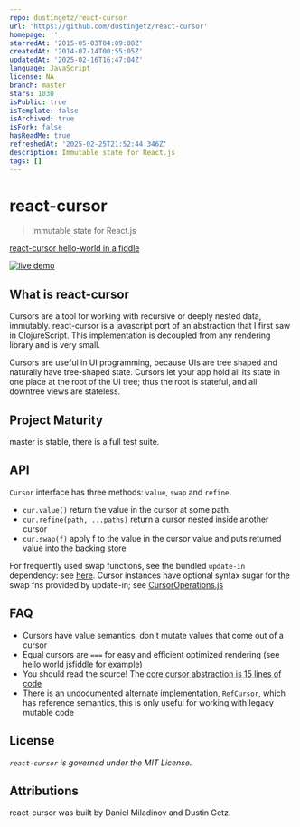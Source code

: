 ```yaml
---
repo: dustingetz/react-cursor
url: 'https://github.com/dustingetz/react-cursor'
homepage: ''
starredAt: '2015-05-03T04:09:08Z'
createdAt: '2014-07-14T00:55:05Z'
updatedAt: '2025-02-16T16:47:04Z'
language: JavaScript
license: NA
branch: master
stars: 1030
isPublic: true
isTemplate: false
isArchived: true
isFork: false
hasReadMe: true
refreshedAt: '2025-02-25T21:52:44.346Z'
description: Immutable state for React.js
tags: []
---
```


react-cursor
===============

> Immutable state for React.js

[react-cursor hello-world in a fiddle](https://jsfiddle.net/dustingetz/n9kfc17x/)

[![live demo](screenshot.png?raw=true)](http://demo-react-json-editor.s3-website-us-east-1.amazonaws.com/)

## What is react-cursor

Cursors are a tool for working with recursive or deeply nested data, immutably. react-cursor is a javascript port of an abstraction that I first saw in ClojureScript. This implementation is decoupled from any rendering library and is very small.

Cursors are useful in UI programming, because UIs are tree shaped and naturally have tree-shaped state. Cursors let your app hold all its state in one place at the root of the UI tree; thus the root is stateful, and all downtree views are stateless.

## Project Maturity

master is stable, there is a full test suite.

## API

`Cursor` interface has three methods: `value`, `swap` and `refine`.
 * `cur.value()` return the value in the cursor at some path.
 * `cur.refine(path, ...paths)` return a cursor nested inside another cursor
 * `cur.swap(f)` apply f to the value in the cursor value and puts returned value into the backing store

For frequently used swap functions, see the bundled `update-in` dependency: see [here](https://github.com/dustingetz/update-in). Cursor instances have optional syntax sugar for the swap fns provided by update-in; see [CursorOperations.js](https://github.com/dustingetz/react-cursor/blob/master/src/CursorOperations.js)

## FAQ
 * Cursors have value semantics, don't mutate values that come out of a cursor
 * Equal cursors are `===` for easy and efficient optimized rendering (see hello world jsfiddle for example)
 * You should read the source! The [core cursor abstraction is 15 lines of code](https://github.com/dustingetz/react-cursor/blob/master/src/Cursor.js)
 * There is an undocumented alternate implementation, `RefCursor`, which has reference semantics, this is only useful for working with legacy mutable code

## License

_`react-cursor` is governed under the MIT License._

## Attributions

react-cursor was built by Daniel Miladinov and Dustin Getz.
